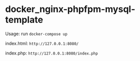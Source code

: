 # docker_nginx-phpfpm-mysql-template

Usage:
run `docker-compose up`

index.html: `http://127.0.0.1:8080/`

index.php: `http://127.0.0.1:8080/index.php`
